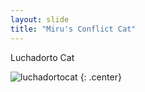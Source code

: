```yaml
---
layout: slide
title: "Miru's Conflict Cat"
---
```


Luchadorto Cat

![luchadortocat](https://octodex.github.com/images/luchadortocat.png)
{: .center}
